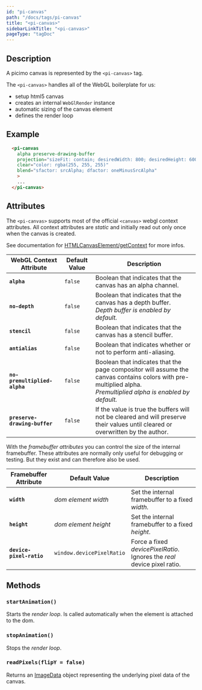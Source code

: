 ```yaml
---
id: "pi-canvas"
path: "/docs/tags/pi-canvas"
title: "<pi-canvas>"
sidebarLinkTitle: "<pi-canvas>"
pageType: "tagDoc"
---
```


## Description

A picimo canvas is represented by the `<pi-canvas>` tag.

The `<pi-canvas>` handles all of the WebGL boilerplate for us:

- setup html5 canvas
- creates an internal `WebGlRender` instance
- automatic sizing of the canvas element
- defines the render loop


## Example

```html
  <pi-canvas
    alpha preserve-drawing-buffer 
    projection="sizeFit: contain; desiredWidth: 800; desiredHeight: 600"
    clear="color: rgba(255, 255, 255)"
    blend="sfactor: srcAlpha; dfactor: oneMinusSrcAlpha"
    >
    ...
  </pi-canvas>
```


## Attributes

The `<pi-canvas>` supports most of the official `<canvas>` webgl context attributes.
All context attributes are *static* and initially read out only once when the canvas is created.

See documentation for [HTMLCanvasElement/getContext](https://developer.mozilla.org/en-US/docs/Web/API/HTMLCanvasElement/getContext) for more infos.

| WebGL Context Attribute | Default Value | Description |
|-------------------------|---------------|-------------|
| **`alpha`** | `false` | Boolean that indicates that the canvas has an alpha channel. |
| **`no-depth`** | `false` | Boolean that indicates that the canvas has a depth buffer.<br>*Depth buffer is enabled by default.* |
| **`stencil`** | `false` | Boolean that indicates that the canvas has a stencil buffer. |
| **`antialias`** | `false` | Boolean that indicates whether or not to perform anti-aliasing. |
| **`no-premultiplied-alpha`** | `false` | Boolean that indicates that the page compositor will assume the canvas contains colors with pre-multiplied alpha.<br>*Premultiplied alpha is enabled by default.* |
| **`preserve-drawing-buffer`** | `false` | If the value is true the buffers will not be cleared and will preserve their values until cleared or overwritten by the author. |


With the *framebuffer attributes* you can control the size of the internal framebuffer.
These attributes are normally only useful for debugging or testing.
But they exist and can therefore also be used.

| Framebuffer Attribute | Default Value | Description |
|-----------------------|---------------|-------------|
| **`width`** | *dom element width* | Set the internal framebuffer to a fixed *width*. |
| **`height`** | *dom element height* |  Set the internal framebuffer to a fixed *height*. |
| **`device-pixel-ratio`** | `window.devicePixelRatio` | Force a fixed *devicePixelRatio*. Ignores the *real* device pixel ratio. |

## Methods

### `startAnimation()`

Starts the *render loop*. Is called automatically when the element is attached to the dom.


### `stopAnimation()`

Stops the *render loop*.


### `readPixels(flipY = false)`

Returns an [ImageData](https://developer.mozilla.org/en-US/docs/Web/API/ImageData) object representing the underlying pixel data of the canvas.


